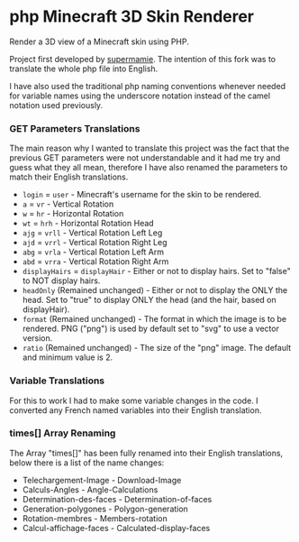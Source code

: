 php Minecraft 3D Skin Renderer
=====================

Render a 3D view of a Minecraft skin using PHP.

Project first developed by <a href="https://github.com/supermamie/php-Minecraft-3D-skin" target="_blank">supermamie</a>. The intention of this fork was to translate the whole php file into English.

I have also used the traditional php naming conventions whenever needed for variable names using the underscore notation instead of the camel notation used previously.

### GET Parameters Translations
The main reason why I wanted to translate this project was the fact that the previous GET parameters were not understandable and it had me try and guess what they all mean, therefore I have also renamed the parameters to match their English translations.

- `login` = `user` - Minecraft's username for the skin to be rendered.
- `a` = `vr` - Vertical Rotation
- `w` = `hr` - Horizontal Rotation
- `wt` = `hrh` - Horizontal Rotation Head
- `ajg` = `vrll` - Vertical Rotation Left Leg
- `ajd` = `vrrl` - Vertical Rotation Right Leg
- `abg` = `vrla` - Vertical Rotation Left Arm
- `abd` = `vrra` - Vertical Rotation Right Arm
- `displayHairs` = `displayHair` - Either or not to display hairs. Set to "false" to NOT display hairs.
- `headOnly` (Remained unchanged) - Either or not to display the ONLY the head. Set to "true" to display ONLY the head (and the hair, based on displayHair).
- `format` (Remained unchanged) - The format in which the image is to be rendered. PNG ("png") is used by default set to "svg" to use a vector version.
- `ratio` (Remained unchanged) - The size of the "png" image. The default and minimum value is 2.

### Variable Translations
For this to work I had to make some variable changes in the code. I converted any French named variables into their English translation.

### times[] Array Renaming
The Array "times[]" has been fully renamed into their English translations, below there is a list of the name changes:

- Telechargement-Image - Download-Image
- Calculs-Angles - Angle-Calculations
- Determination-des-faces - Determination-of-faces
- Generation-polygones - Polygon-generation
- Rotation-membres - Members-rotation
- Calcul-affichage-faces - Calculated-display-faces
